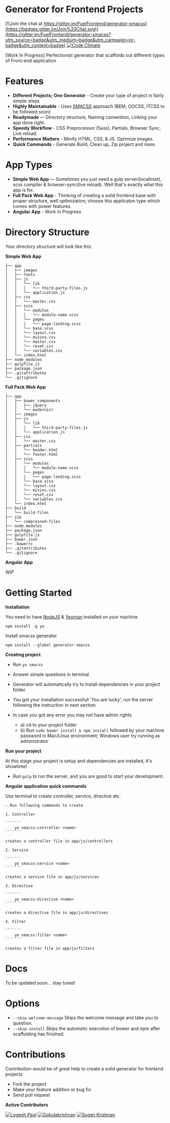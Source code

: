 # Generator for Frontend Projects

[![Join the chat at https://gitter.im/FuelFrontend/generator-smacss](https://badges.gitter.im/Join%20Chat.svg)](https://gitter.im/FuelFrontend/generator-smacss?utm_source=badge&utm_medium=badge&utm_campaign=pr-badge&utm_content=badge)
[![Code Climate](https://codeclimate.com/github/FuelFrontend/generator-smacss/badges/gpa.svg)](https://codeclimate.com/github/FuelFrontend/generator-smacss)

[Work In Progress] Perfectionist generator that scaffolds out different types of Front-end application

# Features

- **Different Projects; One Generator** - Create your type of project in fairly simple steps
- **Highly Maintainable** - Uses [SMACSS](https://smacss.com/) approach (BEM, OOCSS, ITCSS to be followed soon)
- **Readymade** — Directory structure, Naming convention, Linking your app done right.
- **Speedy Workflow** - CSS Preprocessor (Sass), Partials, Browser Sync, Live reload.
- **Performance Matters**  - Minify HTML, CSS, & JS. Optimize Images.
- **Quick Commands** - Generate Build, Clean up, Zip project and more.

# App Types

- **Simple Web App** — Sometimes you just need a gulp server(localhost), scss compiler & browser-sync(live reload). Well that's exactly what this app is for.
- **Full Pack Web App** - Thinking of creating a solid frontend base with proper structure, well optimization; choose this applicaton type which comes with power features.
- **Angular App** - Work In Progress

# Directory Structure

Your directory structure will look like this

**Simple Web App**

``````````
├── app
│   ├── images
│   ├── fonts
│   ├── js
│   │   └── lib
│   │   │   └── third-party-files.js
│   │   └── application.js
│   ├── css
│   │   └── master.css
│   ├── scss
│   │   └── modules
│   │   │   └── module-name.scss
│   │   └── pages
│   │   │   └── page-landing.scss
│   │   └── base.scss
│   │   └── layout.css
│   │   └── mixins.css
│   │   └── master.css
│   │   └── reset.css
│   │   └── variables.css
│   └── index.html
├── node_modules
├── gulpfile.js
├── package.json
├── .gitattributes
└── .gitignore
``````````

**Full Pack Web App**

``````````
├── app
│   ├── bower_components
│   │   ├── jquery
│   │   └── modernizr
│   ├── images
│   ├── js
│   │   └── lib
│   │   │   └── third-party-files.js
│   │   └── application.js
│   ├── css
│   │   └── master.css
│   ├── partials
│   │   └── header.html
│   │   └── footer.html
│   ├── scss
│   │   └── modules
│   │   │   └── module-name.scss
│   │   └── pages
│   │   │   └── page-landing.scss
│   │   └── base.scss
│   │   └── layout.css
│   │   └── mixins.css
│   │   └── reset.css
│   │   └── variables.css
│   └── index.html
├── build
│   └── build-files
├── zip
│   └── compressed-files
├── node_modules
├── package.json
├── gulpfile.js
├── bower.json
├── .bowerrc
├── .gitattributes
└── .gitignore
``````````

**Angular App**

_WIP_


# Getting Started

**Installation**

You need to have [NodeJS](http://nodejs.org/) & [Yeoman](http://yeoman.io/) installed on your machine
```````
npm install -g yo
````````

Install smacss generator
```````
npm install --global generator-smacss
```````

**Creating project**

- Run `yo smacss`
- Answer simple questions in terminal
- Generator will automatically try to install dependencies in your project folder.

- You got your installation successfull 'You are lucky', run the server following the instruction in next section.
- In case you got any error you may not have admin rights
  	- a) cd to your project folder
  	- b) Run `sudo bower install & npm install` followed by your machine password in Mac/Linux environment; Windows user try running as administrator

**Run your project**

At this stage your project is setup and dependencies are installed, It's showtime!

- Run `gulp` to run the server, and you are good to start your development.

**Angular application quick commands**

Use terminal to create controller, service, directive etc. 
	
	- Run following commands to create

	1. Controller

	```````
		yo smacss:controller <name>
	```````

	creates a controller file in app/js/controllers

	2. Service

	```````
		yo smacss:service <name>
	```````

	creates a service file in app/js/services

	3. Directive

	```````
		yo smacss:directive <name>
	```````

	creates a directive file in app/js/directives

	4. Filter

	```````
		yo smacss:filter <name>
	```````

	creates a filter file in app/js/filters

# Docs

To be updated soon... stay tuned

# Options

- `--skip-welcome-message` Skips the welcome message and take you to question.
- `--skip-install` Skips the automatic execution of bower and npm after scaffolding has finished.

# Contributions

Contribution would be of great help to create a solid generator for frontend projects

* Fork the project
* Make your feature addition or bug fix
* Send pull request

**Active Contributers**

[![Logesh Paul](https://avatars3.githubusercontent.com/u/41541?v=3&s=72)](http:/www.github.com/logeshpaul) [![Gokulakrishnan](https://avatars0.githubusercontent.com/u/2944237?v=3&s=72)](https://github.com/gokulkrishh) [![Sugan Krishnan](https://avatars1.githubusercontent.com/u/680120?v=3&s=72)](https://github.com/rgksugan)

